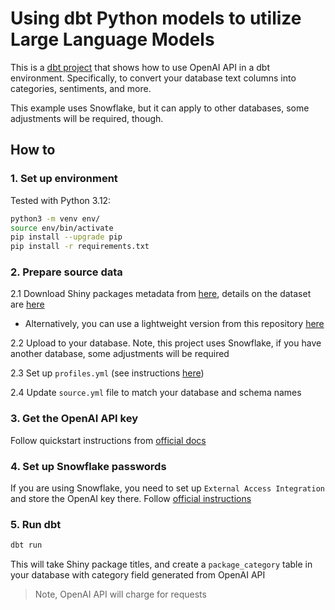 # Using dbt Python models to utilize Large Language Models

This is a [dbt project](https://docs.getdbt.com/docs/build/projects) that shows how to use OpenAI API in a dbt environment. Specifically, to convert your database text columns into categories, sentiments, and more.

This example uses Snowflake, but it can apply to other databases, some adjustments will be required, though.

## How to

### 1. Set up environment

Tested with Python 3.12:
```bash
python3 -m venv env/
source env/bin/activate
pip install --upgrade pip
pip install -r requirements.txt
```

### 2. Prepare source data
2.1 Download Shiny packages metadata from [here](https://github.com/rfordatascience/tidytuesday/blob/master/data/2024/2024-04-16/package_details.csv), details on the dataset are [here](https://github.com/rfordatascience/tidytuesday/blob/master/data/2024/2024-04-16/readme.md)
- Alternatively, you can use a lightweight version from this repository [here](https://github.com/Klimmy/analytics-engineer-posts/blob/main/chat_gpt_classification/data/package_details_10_rows.csv)

2.2 Upload to your database. Note, this project uses Snowflake, if you have another database, some adjustments will be required

2.3 Set up `profiles.yml` (see instructions [here](https://docs.getdbt.com/docs/core/connect-data-platform/profiles.yml))

2.4 Update `source.yml` file to match your database and schema names

### 3. Get the OpenAI API key
Follow quickstart instructions from [official docs](https://platform.openai.com/docs/quickstart)


### 4. Set up Snowflake passwords
If you are using Snowflake, you need to set up `External Access Integration` and store the OpenAI key there. Follow [official instructions](https://docs.snowflake.com/en/sql-reference/sql/create-external-access-integration)


### 5. Run dbt
```bash
dbt run
```

This will take Shiny package titles, and create a `package_category` table in your database with category field generated from OpenAI API
> Note, OpenAI API will charge for requests
